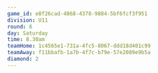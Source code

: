 ```yaml
---
game_id: e8f26cad-4868-4378-9884-5bf6fcf3f951
division: U11
round: 6
day: Saturday
time: 8.30am
teamHome: 1c4565e1-731a-4fc5-8067-ddd18d401c99
teamAway: f11bbafb-1a7b-4f7c-b79e-57e2089e9b5a
diamond: 2
---
```

